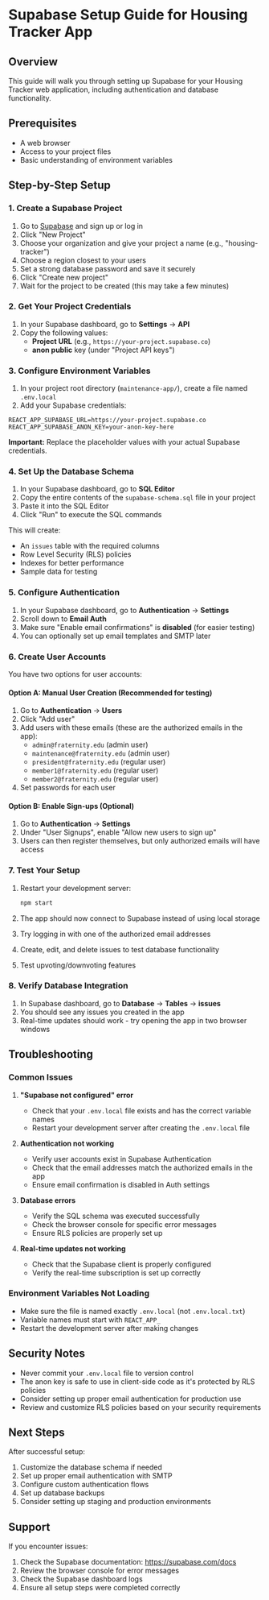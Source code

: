 # Supabase Setup Guide for Housing Tracker App

## Overview
This guide will walk you through setting up Supabase for your Housing Tracker web application, including authentication and database functionality.

## Prerequisites
- A web browser
- Access to your project files
- Basic understanding of environment variables

## Step-by-Step Setup

### 1. Create a Supabase Project

1. Go to [Supabase](https://supabase.com/) and sign up or log in
2. Click "New Project"
3. Choose your organization and give your project a name (e.g., "housing-tracker")
4. Choose a region closest to your users
5. Set a strong database password and save it securely
6. Click "Create new project"
7. Wait for the project to be created (this may take a few minutes)

### 2. Get Your Project Credentials

1. In your Supabase dashboard, go to **Settings** → **API**
2. Copy the following values:
   - **Project URL** (e.g., `https://your-project.supabase.co`)
   - **anon public** key (under "Project API keys")

### 3. Configure Environment Variables

1. In your project root directory (`maintenance-app/`), create a file named `.env.local`
2. Add your Supabase credentials:

```env
REACT_APP_SUPABASE_URL=https://your-project.supabase.co
REACT_APP_SUPABASE_ANON_KEY=your-anon-key-here
```

**Important:** Replace the placeholder values with your actual Supabase credentials.

### 4. Set Up the Database Schema

1. In your Supabase dashboard, go to **SQL Editor**
2. Copy the entire contents of the `supabase-schema.sql` file in your project
3. Paste it into the SQL Editor
4. Click "Run" to execute the SQL commands

This will create:
- An `issues` table with the required columns
- Row Level Security (RLS) policies
- Indexes for better performance
- Sample data for testing

### 5. Configure Authentication

1. In your Supabase dashboard, go to **Authentication** → **Settings**
2. Scroll down to **Email Auth**
3. Make sure "Enable email confirmations" is **disabled** (for easier testing)
4. You can optionally set up email templates and SMTP later

### 6. Create User Accounts

You have two options for user accounts:

#### Option A: Manual User Creation (Recommended for testing)
1. Go to **Authentication** → **Users**
2. Click "Add user"
3. Add users with these emails (these are the authorized emails in the app):
   - `admin@fraternity.edu` (admin user)
   - `maintenance@fraternity.edu` (admin user)
   - `president@fraternity.edu` (regular user)
   - `member1@fraternity.edu` (regular user)
   - `member2@fraternity.edu` (regular user)
4. Set passwords for each user

#### Option B: Enable Sign-ups (Optional)
1. Go to **Authentication** → **Settings**
2. Under "User Signups", enable "Allow new users to sign up"
3. Users can then register themselves, but only authorized emails will have access

### 7. Test Your Setup

1. Restart your development server:
   ```bash
   npm start
   ```

2. The app should now connect to Supabase instead of using local storage
3. Try logging in with one of the authorized email addresses
4. Create, edit, and delete issues to test database functionality
5. Test upvoting/downvoting features

### 8. Verify Database Integration

1. In Supabase dashboard, go to **Database** → **Tables** → **issues**
2. You should see any issues you created in the app
3. Real-time updates should work - try opening the app in two browser windows

## Troubleshooting

### Common Issues

1. **"Supabase not configured" error**
   - Check that your `.env.local` file exists and has the correct variable names
   - Restart your development server after creating the `.env.local` file

2. **Authentication not working**
   - Verify user accounts exist in Supabase Authentication
   - Check that the email addresses match the authorized emails in the app
   - Ensure email confirmation is disabled in Auth settings

3. **Database errors**
   - Verify the SQL schema was executed successfully
   - Check the browser console for specific error messages
   - Ensure RLS policies are properly set up

4. **Real-time updates not working**
   - Check that the Supabase client is properly configured
   - Verify the real-time subscription is set up correctly

### Environment Variables Not Loading
- Make sure the file is named exactly `.env.local` (not `.env.local.txt`)
- Variable names must start with `REACT_APP_`
- Restart the development server after making changes

## Security Notes

- Never commit your `.env.local` file to version control
- The anon key is safe to use in client-side code as it's protected by RLS policies
- Consider setting up proper email authentication for production use
- Review and customize RLS policies based on your security requirements

## Next Steps

After successful setup:
1. Customize the database schema if needed
2. Set up proper email authentication with SMTP
3. Configure custom authentication flows
4. Set up database backups
5. Consider setting up staging and production environments

## Support

If you encounter issues:
1. Check the Supabase documentation: https://supabase.com/docs
2. Review the browser console for error messages
3. Check the Supabase dashboard logs
4. Ensure all setup steps were completed correctly